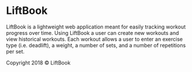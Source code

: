 # LiftBook
LiftBook is a lightweight web application meant for easily tracking workout progress over time.  Using LiftBook a user can create new workouts and view historical workouts.  Each workout allows a user to enter an exercise type (i.e. deadlift), a weight, a number of sets, and a number of repetitions per set.  

Copyright 2018 © LiftBook 